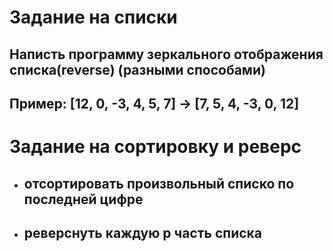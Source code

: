 # Задание на списки
## Написть программу зеркального отображения списка(reverse) (разными способами)
## Пример: [12, 0, -3, 4, 5, 7] -> [7, 5, 4, -3, 0, 12]

# Задание на сортировку и реверс
+ ## отсортировать произвольный списко по последней цифре
+ ## реверснуть каждую p часть списка
